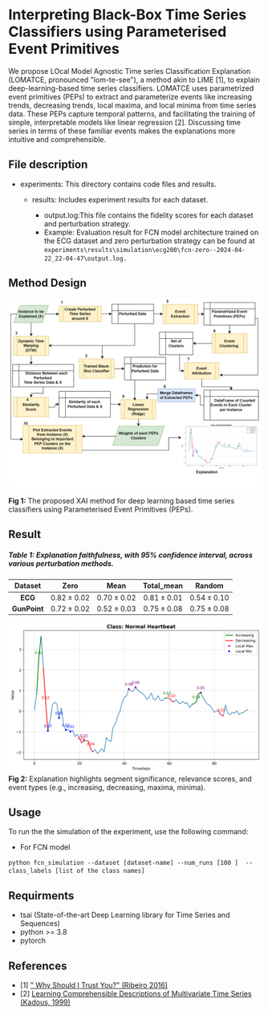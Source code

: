 # Interpreting Black-Box Time Series Classifiers using Parameterised Event Primitives

We propose LOcal Model Agnostic Time series Classification Explanation (LOMATCE, pronounced "lom-te-see"), a method akin to LIME [1], to explain deep-learning-based time series classifiers. LOMATCE uses parametrized event primitives (PEPs) to extract and parameterize events like increasing trends, decreasing trends, local maxima, and local minima from time series data. These PEPs capture temporal patterns, and facilitating the training of simple, interpretable models like linear regression [2]. Discussing time series in terms of these familiar events makes the explanations more intuitive and comprehensible.

## File description

- experiments: This directory contains code files and results.

  - results: Includes experiment results for each dataset.

    - output.log:This file contains the fidelity scores for each dataset and perturbation strategy.

    * Example: Evaluation result for FCN model architecture trained on the ECG dataset and zero perturbation strategy can be found at `experiments\results\simulation\ecg200\fcn-zero--2024-04-22_22-04-47\output.log.`

## Method Design

<!-- <img src="design\lomatce_design.png" alt="Method Design Diagram" width="100%" /> -->

![center w:13in](./design/lomatce_design.png)

**Fig 1:** The proposed XAI method for deep learning based time series classifiers using Parameterised Event Primitives (PEPs).

## Result

##### Table **1**: Explanation faithfulness, with 95% confidence interval, across various perturbation methods.

|   Dataset    |      Zero       |      Mean       |   Total_mean    |     Random      |
| :----------: | :-------------: | :-------------: | :-------------: | :-------------: |
|   **ECG**    | $0.82 \pm 0.02$ | $0.70 \pm 0.02$ | $0.81 \pm 0.01$ | $0.54 \pm 0.10$ |
| **GunPoint** | $0.72 \pm 0.02$ | $0.52 \pm 0.03$ | $0.75 \pm 0.08$ | $0.75 \pm 0.08$ |

![center w:13in](./design/important_features_line_plot.png)
**Fig 2:** Explanation highlights segment significance, relevance scores, and event types (e.g., increasing, decreasing, maxima, minima).

## Usage

To run the the simulation of the experiment, use the following command:

- For FCN model

```
python fcn_simulation --dataset [dataset-name] --num_runs [100 ]  --class_labels [list of the class names]
```

## Requirments

- tsai (State-of-the-art Deep Learning library for Time Series and Sequences)
- python >= 3.8
- pytorch

## References

- [1] [" Why Should I Trust You?" (Ribeiro 2016)](https://dl.acm.org/doi/abs/10.1145/2939672.2939778)
- [2] [Learning Comprehensible Descriptions of Multivariate Time Series (Kadous, 1999)](https://www.researchgate.net/profile/Mohammed-Kadous/publication/2300384_Learning_Comprehensible_Descriptions_of_Multivariate_Time_Series/links/0c960523afe0537bb7000000/Learning-Comprehensible-Descriptions-of-Multivariate-Time-Series.pdf)
